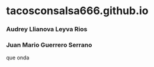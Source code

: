 # tacosconsalsa666.github.io
<h3> Audrey Llianova Leyva Rios </h3>
<h3> Juan Mario Guerrero Serrano </h3>
que onda 
